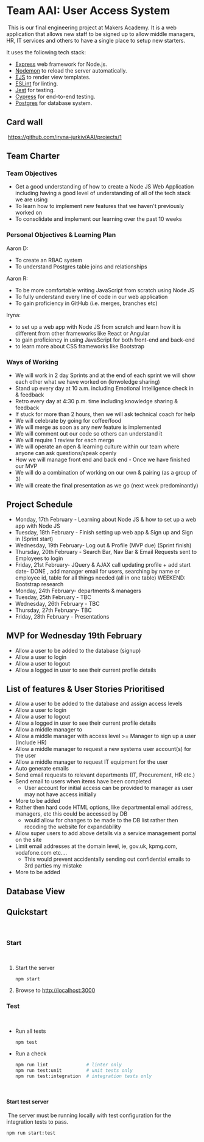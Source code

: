 # Team AAI: User Access System
​
This is our final engineering project at Makers Academy. It is a web application that allows new staff to be signed up to allow middle managers, HR, IT services and others to have a single place to setup new starters.

It uses the following tech stack:
- [Express](https://expressjs.com/) web framework for Node.js.
- [Nodemon](https://nodemon.io/) to reload the server automatically.
- [EJS](https://ejs.co/) to render view templates.
- [ESLint](https://eslint.org) for linting.
- [Jest](https://jestjs.io/) for testing.
- [Cypress](https://www.cypress.io/) for end-to-end testing.
- [Postgres](https://www.postgresql.org/) for database system.
​
## Card wall
​
https://github.com/iryna-jurkiv/AAI/projects/1

## Team Charter

### Team Objectives

- Get a good understanding of how to create a Node JS Web Application including having a good level of understanding of all of the tech stack we are using
- To learn how to implement new features that we haven't previously worked on
- To consolidate and implement our learning over the past 10 weeks

### Personal Objectives & Learning Plan

Aaron D:
- To create an RBAC system
- To understand Postgres table joins and relationships

Aaron R:
- To be more comfortable writing JavaScript from scratch using Node JS
- To fully understand every line of code in our web application
- To gain proficiency in GitHub (i.e. merges, branches etc)

Iryna:
- to set up a web app with Node JS from scratch and learn how it is different from other frameworks like React or Angular
- to gain proficiency in using JavaScript for both front-end and back-end
- to learn more about CSS frameworks like Bootstrap

### Ways of Working

- We will work in 2 day Sprints and at the end of each sprint we will show each other what we have worked on (knwoledge sharing)
- Stand up every day at 10 a.m. including Emotional Intelligence check in & feedback
- Retro every day at 4:30 p.m. time including knowledge sharing & feedback
- If stuck for more than 2 hours, then we will ask technical coach for help
- We will celebrate by going for coffee/food
- We will merge as soon as any new feature is implemented
- We will comment out our code so others can understand it
- We will require 1 review for each merge
- We will operate an open & learning culture within our team where anyone can ask questions/speak openly
- How we will manage front end and back end - Once we have finished our MVP
- We will do a combination of working on our own & pairing (as a group of 3)
- We will create the final presentation as we go (next week predominantly)

## Project Schedule

- Monday, 17th February - Learning about Node JS & how to set up a web app with Node JS
- Tuesday, 18th February - Finish setting up web app & Sign up and Sign in (Sprint start)
- Wednesday, 19th February- Log out & Profile (MVP due) (Sprint finish)
- Thursday, 20th February -  Search Bar, Nav Bar & Email Requests sent to Employees to login
- Friday, 21st February- JQuery & AJAX call updating profile + add start date- DONE , add manager email for users, searching by name or employee id, table for all things needed (all in one table)
WEEKEND: Bootstrap research
- Monday, 24th February- departments & managers
- Tuesday, 25th February - TBC
- Wednesday, 26th February - TBC
- Thursday, 27th February- TBC
- Friday, 28th February - Presentations


## MVP for Wednesday 19th February

- Allow a user to be added to the database (signup)
- Allow a user to login
- Allow a user to logout
- Allow a logged in user to see their current profile details
​
## List of features & User Stories Prioritised

- Allow a user to be added to the database and assign access levels
- Allow a user to login
- Allow a user to logout
- Allow a logged in user to see their current profile details
- Allow a middle manager to
- Allow a middle manager with access level >= Manager to sign up a user (Include HR)
- Allow a middle manager to request a new systems user account(s) for the user
- Allow a middle manager to request IT equipment for the user
- Auto generate emails
- Send email requests to relevant departments (IT, Procurement, HR etc.)
- Send email to users when items have been completed
    * User account for initial access can be provided to manager as user may not have access initially
- More to be added
- Rather then hard code HTML options, like departmental email address, managers, etc this could be accessed by DB
    * would allow for changes to be made to the DB list rather then recoding the website for expandability
- Allow super users to add above details via a service management portal on the site
- Limit email addresses at the domain level, ie, gov.uk, kpmg.com, vodafone.com etc....
    * This would prevent accidentally sending out confidential emails to 3rd parties my mistake
- More to be added

## Database View


## Quickstart
​
### Start
​
1. Start the server
    ```
    npm start
    ```
1. Browse to [http://localhost:3000](http://localhost:3000)
​
### Test
​
* Run all tests
    ```
    npm test
    ```
* Run a check
    ```bash
    npm run lint              # linter only
    npm run test:unit         # unit tests only
    npm run test:integration  # integration tests only
    ```
​
#### Start test server
​
The server must be running locally with test configuration for the
integration tests to pass.
```
npm run start:test
```
